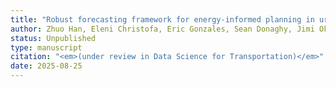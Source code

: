 ```yaml
---
title: "Robust forecasting framework for energy-informed planning in urban rail transit systems"
author: Zhuo Han, Eleni Christofa, Eric Gonzales, Sean Donaghy, Jimi Oke
status: Unpublished
type: manuscript
citation: "<em>(under review in Data Science for Transportation)</em>"
date: 2025-08-25
---
```




